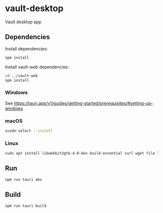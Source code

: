 # vault-desktop

Vault desktop app

## Dependencies

Install dependencies:

```sh
npm install
```

Install vault-web dependencies:

```sh
cd ../vault-web
npm install
```

### Windows

See https://tauri.app/v1/guides/getting-started/prerequisites/#setting-up-windows

### macOS

```sh
xcode-select --install
```

### Linux

```sh
sudo apt install libwebkit2gtk-4.0-dev build-essential curl wget file libssl-dev libgtk-3-dev libayatana-appindicator3-dev librsvg2-dev
```

## Run

```sh
npm run tauri dev
```

## Build

```sh
npm run tauri build
```
